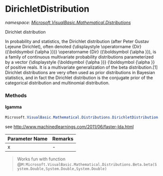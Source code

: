 ﻿# DirichletDistribution
_namespace: [Microsoft.VisualBasic.Mathematical.Distributions](./index.md)_

Dirichlet distribution
 
 In probability and statistics, the Dirichlet distribution (after Peter Gustav Lejeune Dirichlet), often denoted 
 {\displaystyle \operatorname {Dir} ({\boldsymbol {\alpha }})} \operatorname {Dir} ({\boldsymbol {\alpha }}), is 
 a family of continuous multivariate probability distributions parameterized by a vector 
 {\displaystyle {\boldsymbol {\alpha }}} {\boldsymbol {\alpha }} of positive reals. 
 It is a multivariate generalization of the beta distribution.[1] Dirichlet distributions are very often used as 
 prior distributions in Bayesian statistics, and in fact the Dirichlet distribution is the conjugate prior of the 
 categorical distribution and multinomial distribution.



### Methods

#### lgamma
```csharp
Microsoft.VisualBasic.Mathematical.Distributions.DirichletDistribution.lgamma(System.Double)
```
see http://www.machinedlearnings.com/2011/06/faster-lda.html

|Parameter Name|Remarks|
|--------------|-------|
|x|-|

> Works fun with function @``M:Microsoft.VisualBasic.Mathematical.Distributions.Beta.beta(System.Double,System.Double,System.Double)``


